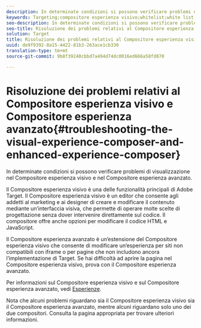 ```yaml
---
description: In determinate condizioni si possono verificare problemi di visualizzazione nel Compositore esperienza visivo e nel Compositore esperienza avanzato.
keywords: Targeting;compositore esperienza visivo;whitelist;white list;compositore esperienza visivo avanzato;VEC;risoluzione dei problemi del compositore esperienza visivo;risoluzione dei problemi;compositore esperienza avanzato;TLS;TLS 1.2
seo-description: In determinate condizioni si possono verificare problemi di visualizzazione nel Compositore esperienza visivo e nel Compositore esperienza avanzato.
seo-title: Risoluzione dei problemi relativi al Compositore esperienza visivo e Compositore esperienza avanzato
solution: Target
title: Risoluzione dei problemi relativi al Compositore esperienza visivo e Compositore esperienza avanzato
uuid: de9f9392-8a15-4422-81b3-263ace1cb330
translation-type: tm+mt
source-git-commit: 9b8f39240cbbd7a494d74dc0016ed666a58fd870

---
```



# Risoluzione dei problemi relativi al Compositore esperienza visivo e Compositore esperienza avanzato{#troubleshooting-the-visual-experience-composer-and-enhanced-experience-composer}

In determinate condizioni si possono verificare problemi di visualizzazione nel Compositore esperienza visivo e nel Compositore esperienza avanzato.

Il Compositore esperienza visivo è una delle funzionalità principali di Adobe Target. Il Compositore esperienza visivo è un editor che consente agli addetti al marketing e ai designer di creare e modificare il contenuto mediante un’interfaccia visiva, che permette di operare molte scelte di progettazione senza dover intervenire direttamente sul codice. Il compositore offre anche opzioni per modificare il codice HTML e JavaScript.

Il Compositore esperienza avanzato è un’estensione del Compositore esperienza visivo che consente di modificare un’esperienza per siti non compatibili con iframe o per pagine che non includono ancora l’implementazione di Target. Se hai difficoltà ad aprire la pagina nel Compositore esperienza visivo, prova con il Compositore esperienza avanzato.

Per informazioni sul Compositore esperienza visivo e sul Compositore esperienza avanzato, vedi  [Esperienze](../../../c-experiences/experiences.md#concept_A2E10F6AFB3D4AEAB6951EE14688848D).

Nota che alcuni problemi riguardano sia il Compositore esperienza visivo sia il Compositore esperienza avanzato, mentre alcuni riguardano solo uno dei due compositori. Consulta la pagina appropriata per trovare ulteriori informazioni.
